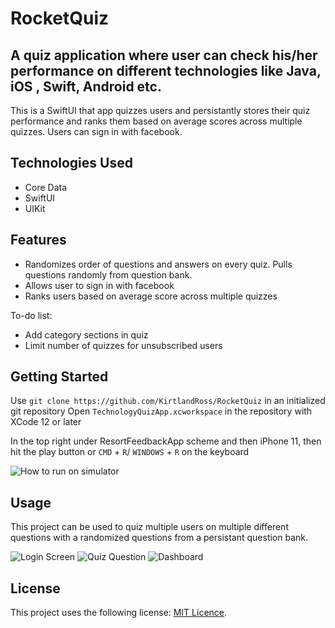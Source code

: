 # RocketQuiz

## A quiz application where user can check his/her performance on different technologies like Java, iOS , Swift, Android etc.

This is a SwiftUI that app quizzes users and persistantly stores their quiz performance and ranks them based on average scores across multiple quizzes. Users can sign in with facebook.

## Technologies Used

* Core Data
* SwiftUI
* UIKit

## Features

* Randomizes order of questions and answers on every quiz. Pulls questions randomly from question bank.
* Allows user to sign in with facebook
* Ranks users based on average score across multiple quizzes

To-do list:
* Add category sections in quiz
* Limit number of quizzes for unsubscribed users

## Getting Started

Use  `git clone https://github.com/KirtlandRoss/RocketQuiz` in an initialized git repository
Open `TechnologyQuizApp.xcworkspace` in the repository with XCode 12 or later

In the top right under ResortFeedbackApp scheme and then iPhone 11, then hit the play button or `CMD` + `R`/ `WINDOWS` + `R` on the keyboard


![How to run on simulator](images/image4.png)





## Usage

This project can be used to quiz multiple users on multiple different questions with a randomized questions from a persistant question bank.

![Login Screen](images/image1.png)
![Quiz Question](images/image2.png)
![Dashboard](images/image3.png)


## License

This project uses the following license: [MIT Licence](https://github.com/KirtlandRoss/RocketQuiz/blob/main/LICENSE).
